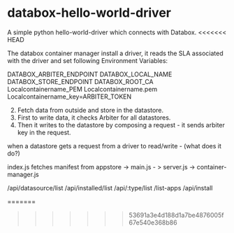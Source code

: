 # databox-hello-world-driver
A simple python hello-world-driver which connects with Databox.
<<<<<<< HEAD

The databox container manager install a driver, it reads the SLA associated with the driver and set following Environment Variables:

DATABOX_ARBITER_ENDPOINT
DATABOX_LOCAL_NAME
DATABOX_STORE_ENDPOINT
DATABOX_ROOT_CA
Localcontainername_PEM
Localcontainername.pem
Localcontainername_key=ARBITER_TOKEN

2. Fetch data from outside and store in the datastore.
3. First to write data, it checks Arbiter for all datastores.
4. Then it writes to the datastore by composing a request - it sends arbiter key in the request.

when a datastore gets a request from a driver to read/write - (what does it do?)


index.js fetches manifest from appstore ->  main.js - > server.js -> container-manager.js

/api/datasource/list
/api/installed/list
/api/:type/list
/list-apps
/api/install

=======
>>>>>>> 53691a3e4d188d1a7be4876005f67e540e368b86
